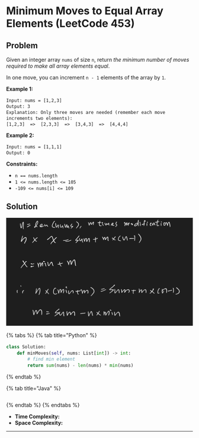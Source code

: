 # Minimum Moves to Equal Array Elements (LeetCode 453)

## Problem

Given an integer array `nums` of size `n`, return _the minimum number of moves required to make all array elements equal_.

In one move, you can increment `n - 1` elements of the array by `1`.

&#x20;

**Example 1:**

```
Input: nums = [1,2,3]
Output: 3
Explanation: Only three moves are needed (remember each move increments two elements):
[1,2,3]  =>  [2,3,3]  =>  [3,4,3]  =>  [4,4,4]
```

**Example 2:**

```
Input: nums = [1,1,1]
Output: 0
```

&#x20;

**Constraints:**

* `n == nums.length`
* `1 <= nums.length <= 105`
* `-109 <= nums[i] <= 109`



## Solution&#x20;

![](<../../.gitbook/assets/Screen Shot 2021-11-06 at 1.50.34 PM.png>)

{% tabs %}
{% tab title="Python" %}
```python
class Solution:
    def minMoves(self, nums: List[int]) -> int:
        # find min element
        return sum(nums) - len(nums) * min(nums)
```
{% endtab %}

{% tab title="Java" %}
```java
```
{% endtab %}
{% endtabs %}

* **Time Complexity:**
* **Space Complexity:**

****
